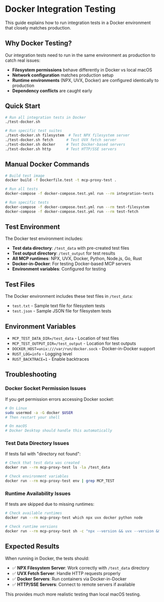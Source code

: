 # Docker Integration Testing

This guide explains how to run integration tests in a Docker environment that closely matches production.

## Why Docker Testing?

Our integration tests need to run in the same environment as production to catch real issues:
- **Filesystem permissions** behave differently in Docker vs local macOS
- **Network configuration** matches production setup
- **Runtime environments** (NPX, UVX, Docker) are configured identically to production
- **Dependency conflicts** are caught early

## Quick Start

```bash
# Run all integration tests in Docker
./test-docker.sh

# Run specific test suites
./test-docker.sh filesystem  # Test NPX filesystem server
./test-docker.sh fetch      # Test UVX fetch server
./test-docker.sh docker     # Test Docker-based servers
./test-docker.sh http       # Test HTTP/SSE servers
```

## Manual Docker Commands

```bash
# Build test image
docker build -f Dockerfile.test -t mcp-proxy-test .

# Run all tests
docker-compose -f docker-compose.test.yml run --rm integration-tests

# Run specific tests
docker-compose -f docker-compose.test.yml run --rm test-filesystem
docker-compose -f docker-compose.test.yml run --rm test-fetch
```

## Test Environment

The Docker test environment includes:
- **Test data directory**: `/test_data` with pre-created test files
- **Test output directory**: `/test_output` for test results
- **All MCP runtimes**: NPX, UVX, Docker, Python, Node.js, Go, Rust
- **Docker-in-Docker**: For testing Docker-based MCP servers
- **Environment variables**: Configured for testing

## Test Files

The Docker environment includes these test files in `/test_data`:
- `test.txt` - Sample text file for filesystem tests
- `test.json` - Sample JSON file for filesystem tests

## Environment Variables

- `MCP_TEST_DATA_DIR=/test_data` - Location of test files
- `MCP_TEST_OUTPUT_DIR=/test_output` - Location for test outputs
- `DOCKER_HOST=unix:///var/run/docker.sock` - Docker-in-Docker support
- `RUST_LOG=info` - Logging level
- `RUST_BACKTRACE=1` - Enable backtraces

## Troubleshooting

### Docker Socket Permission Issues
If you get permission errors accessing Docker socket:
```bash
# On Linux
sudo usermod -a -G docker $USER
# Then restart your shell

# On macOS
# Docker Desktop should handle this automatically
```

### Test Data Directory Issues
If tests fail with "directory not found":
```bash
# Check that test data was created
docker run --rm mcp-proxy-test ls -la /test_data

# Check environment variables
docker run --rm mcp-proxy-test env | grep MCP_TEST
```

### Runtime Availability Issues
If tests are skipped due to missing runtimes:
```bash
# Check available runtimes
docker run --rm mcp-proxy-test which npx uvx docker python node

# Check runtime versions
docker run --rm mcp-proxy-test sh -c "npx --version && uvx --version && docker --version"
```

## Expected Results

When running in Docker, the tests should:
- ✅ **NPX Filesystem Server**: Work correctly with `/test_data` directory
- ✅ **UVX Fetch Server**: Handle HTTP requests properly
- ✅ **Docker Servers**: Run containers via Docker-in-Docker
- ✅ **HTTP/SSE Servers**: Connect to remote servers if available

This provides much more realistic testing than local macOS testing.